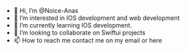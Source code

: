 - 👋 Hi, I’m @Noice-Anas
- 👀 I’m interested in IOS development and web development 
- 🌱 I’m currently learning IOS development.
- 💞️ I’m looking to collaborate on Swiftui projects 
- 📫 How to reach me contact me on my email or here

<!---
Noice-Anas/Noice-Anas is a ✨ special ✨ repository because its `README.md` (this file) appears on your GitHub profile.
You can click the Preview link to take a look at your changes.
--->
